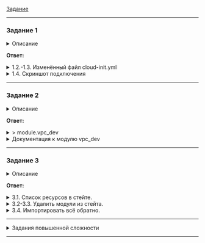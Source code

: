 [Задание](https://github.com/netology-code/ter-homeworks/blob/main/04/hw-04.md)

------

### Задание 1

<details><summary>Описание</summary>

1. Возьмите из [демонстрации к лекции готовый код](https://github.com/netology-code/ter-homeworks/tree/main/04/demonstration1) для создания ВМ с помощью remote-модуля.
2. Создайте одну ВМ, используя этот модуль. В файле cloud-init.yml необходимо использовать переменную для ssh-ключа вместо хардкода. Передайте ssh-ключ в функцию template_file в блоке vars ={} .
Воспользуйтесь [**примером**](https://grantorchard.com/dynamic-cloudinit-content-with-terraform-file-templates/). Обратите внимание, что ssh-authorized-keys принимает в себя список, а не строку.
3. Добавьте в файл cloud-init.yml установку nginx.
4. Предоставьте скриншот подключения к консоли и вывод команды ```sudo nginx -t```.

</details>

**Ответ:**

<details><summary>1.2.-1.3. Изменённый файл cloud-init.yml</summary>

```yaml
#cloud-config
users:
  - name: ubuntu
    groups: sudo
    shell: /bin/bash
    sudo: ["ALL=(ALL) NOPASSWD:ALL"]
# 1.2. Используем переменную вместо хардкода
    ssh_authorized_keys:
      - ${ssh_public_key}
package_update: true
package_upgrade: false
packages:
  - vim
# 1.3. Добавляем nginx 
  - nginx
```

</details>

<details><summary>1.4. Скриншот подключения</summary>

![img.png](img.png)

</details>

------

### Задание 2

<details><summary>Описание</summary>

1. Напишите локальный модуль vpc, который будет создавать 2 ресурса: **одну** сеть и **одну** подсеть в зоне, объявленной при вызове модуля, например: ```ru-central1-a```.
2. Вы должны передать в модуль переменные с названием сети, zone и v4_cidr_blocks.
3. Модуль должен возвращать в root module с помощью output информацию о yandex_vpc_subnet. Пришлите скриншот информации из terraform console о своем модуле. Пример: > module.vpc_dev  
4. Замените ресурсы yandex_vpc_network и yandex_vpc_subnet созданным модулем. Не забудьте передать необходимые параметры сети из модуля vpc в модуль с виртуальной машиной.
5. Откройте terraform console и предоставьте скриншот содержимого модуля. Пример: > module.vpc_dev.
6. Сгенерируйте документацию к модулю с помощью terraform-docs.    
 
Пример вызова

```
module "vpc_dev" {
  source       = "./vpc"
  env_name     = "develop"
  zone = "ru-central1-a"
  cidr = "10.0.1.0/24"
}
```

</details>

**Ответ:**

<details><summary>> module.vpc_dev</summary>

```terraform
{
  "vpc_network_id" = "enpmq4dr14ive32f9acq"
  "vpc_network_name" = "develop"
  "vpc_subnet_cidr" = tolist([
    "10.0.1.0/24",
  ])
  "vpc_subnet_id" = "e9brfuftvo8u4q658gf0"
  "vpc_subnet_name" = "develop"
  "vpc_zone" = "ru-central1-a"
}
```

</details>

<details><summary>Документация к модулю vpc_dev</summary>

```terraform
terraform-docs markdown --output-file Readme.md ./vpc_dev
```

<!-- BEGIN_TF_DOCS -->
## Requirements

| Name | Version |
|------|---------|
| <a name="requirement_terraform"></a> [terraform](#requirement\_terraform) | >= 0.13 |

## Providers

| Name | Version |
|------|---------|
| <a name="provider_yandex"></a> [yandex](#provider\_yandex) | n/a |

## Modules

No modules.

## Resources

| Name | Type |
|------|------|
| [yandex_vpc_network.develop](https://registry.terraform.io/providers/yandex-cloud/yandex/latest/docs/resources/vpc_network) | resource |
| [yandex_vpc_subnet.develop](https://registry.terraform.io/providers/yandex-cloud/yandex/latest/docs/resources/vpc_subnet) | resource |

## Inputs

| Name | Description | Type | Default | Required |
|------|-------------|------|---------|:--------:|
| <a name="input_cidr"></a> [cidr](#input\_cidr) | https://cloud.yandex.ru/docs/vpc/operations/subnet-create | `list(string)` | <pre>[<br>  "10.0.1.0/24"<br>]</pre> | no |
| <a name="input_env_name"></a> [env\_name](#input\_env\_name) | VPC network&subnet name | `string` | `"develop"` | no |
| <a name="input_zone"></a> [zone](#input\_zone) | https://cloud.yandex.ru/docs/overview/concepts/geo-scope | `string` | `"ru-central1-a"` | no |

## Outputs

| Name | Description |
|------|-------------|
| <a name="output_vpc_network_id"></a> [vpc\_network\_id](#output\_vpc\_network\_id) | n/a |
| <a name="output_vpc_network_name"></a> [vpc\_network\_name](#output\_vpc\_network\_name) | n/a |
| <a name="output_vpc_subnet_cidr"></a> [vpc\_subnet\_cidr](#output\_vpc\_subnet\_cidr) | n/a |
| <a name="output_vpc_subnet_id"></a> [vpc\_subnet\_id](#output\_vpc\_subnet\_id) | n/a |
| <a name="output_vpc_subnet_name"></a> [vpc\_subnet\_name](#output\_vpc\_subnet\_name) | n/a |
| <a name="output_vpc_zone"></a> [vpc\_zone](#output\_vpc\_zone) | n/a |
<!-- END_TF_DOCS -->

</details>

---

### Задание 3

<details><summary>Описание</summary>

1. Выведите список ресурсов в стейте.
2. Полностью удалите из стейта модуль vpc.
3. Полностью удалите из стейта модуль vm.
4. Импортируйте всё обратно. Проверьте terraform plan. Изменений быть не должно.
Приложите список выполненных команд и скриншоты процессы.

</details>

**Ответ:**

<details><summary>3.1. Cписок ресурсов в стейте.</summary>

```terraform
$ terraform state list
data.template_file.cloudinit
module.test-vm.data.yandex_compute_image.my_image
module.test-vm.yandex_compute_instance.vm[0]
module.vpc_dev.yandex_vpc_network.develop
module.vpc_dev.yandex_vpc_subnet.develop
```

</details>

<details><summary>3.2-3.3. Удалить модули из стейта.</summary>

Сначала запомним id всех модулей:

```terraform
$ terraform state show module.vpc_dev.yandex_vpc_subnet.develop | grep id
    id             = "e9bandv89otv3h95qpjf"
```

```terraform
$ terraform state show module.vpc_dev.yandex_vpc_network.develop | grep id
    id                        = "enpcf1a417rvq5en2iq9"
```

```terraform
$ terraform state show module.test-vm.yandex_compute_instance.vm[0] | grep id
    id                        = "fhm52758amudo6ir8mkb"
```

Теперь удаляем

```terraform
$ terraform state rm module.vpc_dev.yandex_vpc_subnet.develop module.vpc_dev.yandex_vpc_network.develop
Removed module.vpc_dev.yandex_vpc_subnet.develop
Removed module.vpc_dev.yandex_vpc_network.develop
Successfully removed 2 resource instance(s).

$ terraform state rm module.test-vm.yandex_compute_instance.vm[0]
Removed module.test-vm.yandex_compute_instance.vm[0]
Successfully removed 1 resource instance(s).
```

</details>

<details><summary>3.4. Импортировать всё обратно.</summary>

```terraform
$ terraform import 'module.test-vm.yandex_compute_instance.vm[0]' fhm52758amudo6ir8mkb
$ terraform import 'module.vpc_dev.yandex_vpc_subnet.develop' e9bandv89otv3h95qpjf
$ terraform import 'module.vpc_dev.yandex_vpc_network.develop' enpcf1a417rvq5en2iq9
```

В плане всё таки есть элементы, подлежащие изменению:

```terraform
$ terraform plan
data.template_file.cloudinit: Reading...
module.test-vm.data.yandex_compute_image.my_image: Reading...
module.vpc_dev.yandex_vpc_network.develop: Refreshing state... [id=enpcf1a417rvq5en2iq9]
data.template_file.cloudinit: Read complete after 0s [id=91b26504d63395d9bb30260027e7447e1b1f9238aefaeb3b72e3314b8df35c5f]
module.test-vm.data.yandex_compute_image.my_image: Read complete after 0s [id=fd8o6khjbdv3f1suqf69]
module.vpc_dev.yandex_vpc_subnet.develop: Refreshing state... [id=e9bandv89otv3h95qpjf]
module.test-vm.yandex_compute_instance.vm[0]: Refreshing state... [id=fhm52758amudo6ir8mkb]

Terraform used the selected providers to generate the following execution plan. Resource actions are indicated with the following
symbols:
  ~ update in-place

Terraform will perform the following actions:

  # module.test-vm.yandex_compute_instance.vm[0] will be updated in-place
  ~ resource "yandex_compute_instance" "vm" {
      + allow_stopping_for_update = true
        id                        = "fhm52758amudo6ir8mkb"
        name                      = "develop-web-0"
        # (11 unchanged attributes hidden)

      - timeouts {}

        # (6 unchanged blocks hidden)
    }

Plan: 0 to add, 1 to change, 0 to destroy.
╷
│ Warning: Version constraints inside provider configuration blocks are deprecated
│ 
│   on .terraform/modules/test-vm/providers.tf line 2, in provider "template":
│    2:   version = "2.2.0"
│ 
│ Terraform 0.13 and earlier allowed provider version constraints inside the provider configuration block, but that is now
│ deprecated and will be removed in a future version of Terraform. To silence this warning, move the provider version constraint
│ into the required_providers block.
```

</details>

---

<details><summary>Задания повышенной сложности</summary>

### Задание 4*

1. Измените модуль vpc так, чтобы он мог создать подсети во всех зонах доступности, переданных в переменной типа list(object) при вызове модуля.  
  
Пример вызова
```
module "vpc_prod" {
  source       = "./vpc"
  env_name     = "production"
  subnets = [
    { zone = "ru-central1-a", cidr = "10.0.1.0/24" },
    { zone = "ru-central1-b", cidr = "10.0.2.0/24" },
    { zone = "ru-central1-c", cidr = "10.0.3.0/24" },
  ]
}

module "vpc_dev" {
  source       = "./vpc"
  env_name     = "develop"
  subnets = [
    { zone = "ru-central1-a", cidr = "10.0.1.0/24" },
  ]
}
```

Предоставьте код, план выполнения, результат из консоли YC.

### Задание 5*

1. Напишите модуль для создания кластера managed БД Mysql в Yandex Cloud с одним или тремя хостами в зависимости от переменной HA=true или HA=false. Используйте ресурс yandex_mdb_mysql_cluster: передайте имя кластера и id сети.
2. Напишите модуль для создания базы данных и пользователя в уже существующем кластере managed БД Mysql. Используйте ресурсы yandex_mdb_mysql_database и yandex_mdb_mysql_user: передайте имя базы данных, имя пользователя и id кластера при вызове модуля.
3. Используя оба модуля, создайте кластер example из одного хоста, а затем добавьте в него БД test и пользователя app. Затем измените переменную и превратите сингл хост в кластер из 2-х серверов.
4. Предоставьте план выполнения и по возможности результат. Сразу же удаляйте созданные ресурсы, так как кластер может стоить очень дорого. Используйте минимальную конфигурацию.

### Задание 6*

1. Разверните у себя локально vault, используя docker-compose.yml в проекте.
2. Для входа в web-интерфейс и авторизации terraform в vault используйте токен "education".
3. Создайте новый секрет по пути http://127.0.0.1:8200/ui/vault/secrets/secret/create
Path: example  
secret data key: test 
secret data value: congrats!  
4. Считайте этот секрет с помощью terraform и выведите его в output по примеру:
```
provider "vault" {
 address = "http://<IP_ADDRESS>:<PORT_NUMBER>"
 skip_tls_verify = true
 token = "education"
}
data "vault_generic_secret" "vault_example"{
 path = "secret/example"
}

output "vault_example" {
 value = "${nonsensitive(data.vault_generic_secret.vault_example.data)}"
} 

Можно обратиться не к словарю, а конкретному ключу:
terraform console: >nonsensitive(data.vault_generic_secret.vault_example.data.<имя ключа в секрете>)
```
5. Попробуйте самостоятельно разобраться в документации и записать новый секрет в vault с помощью terraform. 

</details>

---